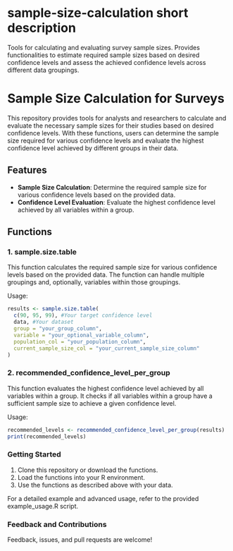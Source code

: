 # sample-size-calculation short description
Tools for calculating and evaluating survey sample sizes. Provides functionalities to estimate required sample sizes based on desired confidence levels and assess the achieved confidence levels across different data groupings.

# Sample Size Calculation for Surveys

This repository provides tools for analysts and researchers to calculate and evaluate the necessary sample sizes for their studies based on desired confidence levels. With these functions, users can determine the sample size required for various confidence levels and evaluate the highest confidence level achieved by different groups in their data.

## Features

- **Sample Size Calculation**: Determine the required sample size for various confidence levels based on the provided data.
- **Confidence Level Evaluation**: Evaluate the highest confidence level achieved by all variables within a group.

## Functions

### 1. sample.size.table

This function calculates the required sample size for various confidence levels based on the provided data. The function can handle multiple groupings and, optionally, variables within those groupings.

Usage:

```R
results <- sample.size.table(
  c(90, 95, 99), #Your target confidence level
  data, #Your dataset 
  group = "your_group_column", 
  variable = "your_optional_variable_column", 
  population_col = "your_population_column", 
  current_sample_size_col = "your_current_sample_size_column"
)
```

### 2. recommended_confidence_level_per_group

This function evaluates the highest confidence level achieved by all variables within a group. It checks if all variables within a group have a sufficient sample size to achieve a given confidence level.

Usage: 
```R
recommended_levels <- recommended_confidence_level_per_group(results)
print(recommended_levels)
```

### Getting Started

  1. Clone this repository or download the functions.
  2. Load the functions into your R environment.
  3. Use the functions as described above with your data.

For a detailed example and advanced usage, refer to the provided example_usage.R script.

### Feedback and Contributions
Feedback, issues, and pull requests are welcome!